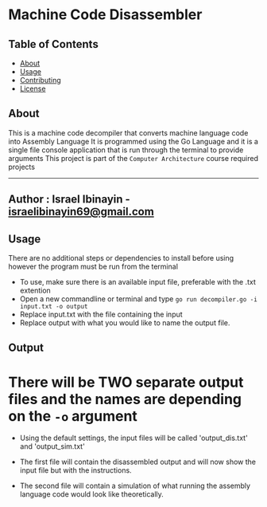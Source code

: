 # Machine Code Disassembler

## Table of Contents

- [About](#about)
- [Usage](#usage)
- [Contributing](#contributing)
- [License](#license)

## About

This is a machine code decompiler that converts machine language code into Assembly Language
It is programmed using the Go Language and it is a single file console application that is run through the terminal to provide arguments
This project is part of the `Computer Architecture` course required projects

---------
Author : Israel Ibinayin - israelibinayin69@gmail.com
---------


## Usage

There are no additional steps or dependencies to install before using however the program must be run from the terminal

- To use, make sure there is an available input file, preferable with the .txt extention
- Open a new commandline or terminal and type
    `go run decompiler.go -i input.txt -o output`
- Replace input.txt with the file containing the input
- Replace output with what you would like to name the output file.

## Output

# There will be TWO separate output files and the names are depending on the `-o` argument
-   Using the default settings, the input files will be called 
    'output_dis.txt' and 'output_sim.txt'

- The first file will contain the disassembled output and will now show the input file but with the instructions. 
- The second file will contain a simulation of what running the assembly language code would look like theoretically. 

